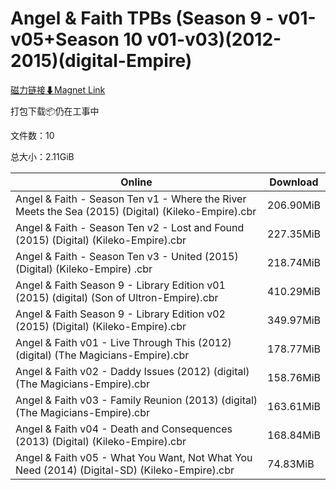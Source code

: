# Angel & Faith TPBs (Season 9 - v01-v05+Season 10 v01-v03)(2012-2015)(digital-Empire)

[磁力链接⬇Magnet Link](magnet:?xt=urn:btih:653b8afe5e7b3c19439e891e33d9db6fdb25497c&dn=Angel%20%26%20Faith%20TPBs%20%28Season%209%20-%20v01-v05%2BSeason%2010%20v01-v03%29%282012-2015%29%28digital-Empire%29)

打包下载📦仍在工事中

文件数：10

总大小：2.11GiB

Online | Download
--- | ---
Angel & Faith - Season Ten v1 - Where the River Meets the Sea (2015) (Digital) (Kileko-Empire).cbr | 206.90MiB
Angel & Faith - Season Ten v2 - Lost and Found (2015) (Digital) (Kileko-Empire).cbr | 227.35MiB
Angel & Faith - Season Ten v3 - United (2015) (Digital) (Kileko-Empire) .cbr | 218.74MiB
Angel & Faith Season 9 - Library Edition v01 (2015) (digital) (Son of Ultron-Empire).cbr | 410.29MiB
Angel & Faith Season 9 - Library Edition v02 (2015) (Digital) (Kileko-Empire).cbr | 349.97MiB
Angel & Faith v01 - Live Through This (2012) (digital) (The Magicians-Empire).cbr | 178.77MiB
Angel & Faith v02 - Daddy Issues (2012) (digital) (The Magicians-Empire).cbr | 158.76MiB
Angel & Faith v03 - Family Reunion (2013) (digital) (The Magicians-Empire).cbr | 163.61MiB
Angel & Faith v04 - Death and Consequences (2013) (Digital) (Kileko-Empire).cbr | 168.84MiB
Angel & Faith v05 - What You Want, Not What You Need (2014) (Digital-SD) (Kileko-Empire).cbr | 74.83MiB